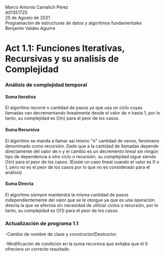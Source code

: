 
  Marco Antonio Camalich Pérez<br />
  A01351725<br />
  25 de Agosto de 2021<br />
  Programación de estructuras de datos y algoritmos fundamentales<br />
  Benjamin Valdes Aguirre<br />
 # Act 1.1: Funciones Iterativas, Recursivas y su analisis de Complejidad<br />
   
### Análisis de complejidad temporal
#### Suma Iterativa
El algoritmo recorre n cantidad de pasos ya que usa un ciclo cuyas llamadas van decrementando linealmente desde el valor de n hasta 1, por lo tanto, su complejidad es O(n) para el peor de los casos.

#### Suma Recursiva
El algoritmo se manda a llamar así mismo "n" cantidad de veces, fenómeno denominado como recursión. Dado que a la cantidad de llamadas depende directamente del valor de n y el cambio es un decremento lineal sin ningún tipo de dependencia a otro ciclo o recursión, su complejidad sigue siendo O(n) para el peor de los casos. (Existe un caso lineal cuando el valor es 0 o 1, pero no es el peor de los casos por lo que no es considerado para el análisis)

#### Suma Directa
El algoritmo siempre mantendrá la misma cantidad de pasos independientemente del valor que se le otorgue ya que es una operación directa la que se efectúa sin necesidad de utilizar ciclos o recursión, por lo tanto, su complejidad es O(1) para el peor de los casos.

### Actualización de programa 1.1
-Cambio de nombre de clase y constructor/Destructor.

-Modificación de condición en la suma recursiva que evitaba que el 0 ofreciera un correcto resultado.
